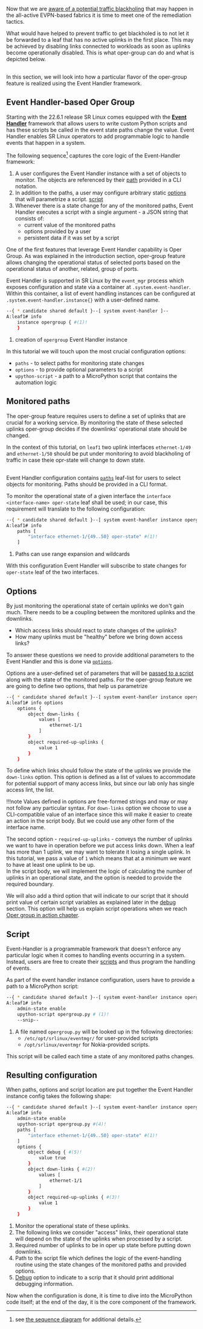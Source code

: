 <script type="text/javascript" src="https://cdn.jsdelivr.net/gh/hellt/drawio-js@main/embed2.js" async></script>

Now that we are [aware of a potential traffic blackholing](problem-statement.md#traffic-loss-scenario) that may happen in the all-active EVPN-based fabrics it is time to meet one of the remediation tactics.

What would have helped to prevent traffic to get blackholed is to not let it be forwarded to a leaf that has no active uplinks in the first place. This may be achieved by disabling links connected to workloads as soon as uplinks become operationally disabled. This is what oper-group can do and what is depicted below.

<div class="mxgraph" style="max-width:100%;border:1px solid transparent;margin:0 auto; display:block;" data-mxgraph="{&quot;page&quot;:3,&quot;zoom&quot;:3,&quot;highlight&quot;:&quot;#0000ff&quot;,&quot;nav&quot;:true,&quot;check-visible-state&quot;:true,&quot;resize&quot;:true,&quot;url&quot;:&quot;https://raw.githubusercontent.com/srl-labs/learn-srlinux/diagrams/opergroup.drawio&quot;}"></div>

In this section, we will look into how a particular flavor of the oper-group feature is realized using the Event Handler framework.

## Event Handler-based Oper Group
Starting with the 22.6.1 release SR Linux comes equipped with the [**Event Handler**](../../../../kb/event-handler.md) framework that allows users to write custom Python scripts and has these scripts be called in the event state paths change the value. Event Handler enables SR Linux operators to add programmable logic to handle events that happen in a system.

The following sequence[^1] captures the core logic of the Event-Handler framework:

1. A user configures the Event Handler instance with a set of objects to monitor. The objects are referenced by their [path](#monitored-paths) provided in a CLI notation.
2. In addition to the paths, a user may configure arbitrary static [options](#options) that will parametrize a script.
[script](#script)
4. Whenever there is a state change for any of the monitored paths, Event Handler executes a script with a single argument - a JSON string that consists of:
    - current value of the monitored paths
    - options provided by a user
    - persistent data if it was set by a script

One of the first features that leverage Event Handler capability is Oper Group. As was explained in the introduction section, oper-group feature allows changing the operational status of selected ports based on the operational status of another, related, group of ports.

Event Handler is supported in SR Linux by the `event_mgr` process which exposes configuration and state via a container at `.system.event-handler`. Within this container, a list of event handling instances can be configured at `.system.event-handler.instance{}` with a user-defined name.

```sh
--{ * candidate shared default }--[ system event-handler ]--
A:leaf1# info
    instance opergroup { #(1)!
    }
```

1. creation of `opergroup` Event Handler instance

In this tutorial we will touch upon the most crucial configuration options:

* `paths` - to select paths for monitoring state changes
* `options` - to provide optional parameters to a script
* `upython-script` - a path to a MicroPython script that contains the automation logic

## Monitored paths
The oper-group feature requires users to define a set of uplinks that are crucial for a working service. By monitoring the state of these selected uplinks oper-group decides if the downlinks' operational state should be changed.

In the context of this tutorial, on `leaf1` two uplink interfaces `ethernet-1/49` and `ethernet-1/50` should be put under monitoring to avoid blackholing of traffic in case theie opr-state will change to down state.

<div class="mxgraph" style="max-width:100%;border:1px solid transparent;margin:0 auto; display:block;" data-mxgraph="{&quot;page&quot;:13,&quot;zoom&quot;:3,&quot;highlight&quot;:&quot;#0000ff&quot;,&quot;nav&quot;:true,&quot;check-visible-state&quot;:true,&quot;resize&quot;:true,&quot;url&quot;:&quot;https://raw.githubusercontent.com/srl-labs/learn-srlinux/diagrams/opergroup.drawio&quot;}"></div>

Event Handler configuration contains [`paths`](../../../../kb/event-handler.md#paths) leaf-list for users to select objects for monitoring. Paths should be provided in a CLI format.

To monitor the operational state of a given interface the `interface <interface-name> oper-state` leaf shall be used; in our case, this requirement will translate to the following configuration:

```sh
--{ * candidate shared default }--[ system event-handler instance opergroup ]--
A:leaf1# info
    paths [
        "interface ethernet-1/{49..50} oper-state" #(1)!
    ]
```

1. Paths can use range expansion and wildcards

With this configuration Event Handler will subscribe to state changes for `oper-state` leaf of the two interfaces.

## Options
By just monitoring the operational state of certain uplinks we don't gain much. There needs to be a coupling between the monitored uplinks and the downlinks.

* Which access links should react to state changes of the uplinks?
* How many uplinks must be "healthy" before we bring down access links?

To answer these questions we need to provide additional parameters to the Event Handler and this is done via [`options`](../../../../kb/event-handler.md#options).

Options are a user-defined set of parameters that will be [passed to a script](../../../../kb/event-handler.md#input) along with the state of the monitored paths. For the oper-group feature we are going to define two options, that help us parametrize 

```sh
--{ * candidate shared default }--[ system event-handler instance opergroup ]--
A:leaf1# info options
    options {
        object down-links {
            values [
                ethernet-1/1
            ]
        }
        object required-up-uplinks {
            value 1
        }
    }
```

To define which links should follow the state of the uplinks we provide the `down-links` option. This option is defined as a list of values to accommodate for potential support of many access links, but since our lab only has single access lint, the list.

!!!note
    Values defined in options are free-formed strings and may or may not follow any particular syntax. For `down-links` option we choose to use a CLI-compatible value of an interface since this will make it easier to create an action in the script body. But we could use any other form of the interface name.

The second option - `required-up-uplinks` - conveys the number of uplinks we want to have in operation before we put access links down. When a leaf has more than 1 uplink, we may want to tolerate it losing a single uplink. In this tutorial, we pass a value of `1` which means that at a minimum we want to have at least one uplink to be up.  
In the script body, we will implement the logic of calculating the number of uplinks in an operational state, and the option is needed to provide the required boundary.

We will also add a third option that will indicate to our script that it should print value of certain script variables as explained later in the [debug](script.md#debugging) section. This option will help us explain script operations when we reach [Oper group in action chapter](opergroup-operation.md).

## Script
Event-Handler is a programmable framework that doesn't enforce any particular logic when it comes to handling events occurring in a system. Instead, users are free to create their [scripts](../../../../kb/event-handler.md#script) and thus program the handling of events.

As part of the event handler instance configuration, users have to provide a path to a MicroPython script:

```sh
--{ * candidate shared default }--[ system event-handler instance opergroup ]--
A:leaf1# info
    admin-state enable
    upython-script opergroup.py # (1)!
    --snip--
```

1. A file named `opergroup.py` will be looked up in the following directories:
    - `/etc/opt/srlinux/eventmgr/` for user-provided scripts
    - `/opt/srlinux/eventmgr` for Nokia-provided scripts.

This script will be called each time a state of any monitored paths changes.

## Resulting configuration
When paths, options and script location are put together the Event Handler instance config takes the following shape:

```sh
--{ * candidate shared default }--[ system event-handler instance opergroup ]--
A:leaf1# info
    admin-state enable
    upython-script opergroup.py #(4)!
    paths [
        "interface ethernet-1/{49..50} oper-state" #(1)!
    ]
    options {
        object debug { #(5)!
            value true
        }
        object down-links { #(2)!
            values [
                ethernet-1/1
            ]
        }
        object required-up-uplinks { #(3)!
            value 1
        }
    }
```

1. Monitor the operational state of these uplinks.
2. The following links we consider "access" links, their operational state will depend on the state of the uplinks when processed by a script.
3. Required number of uplinks to be in oper up state before putting down downlinks. 
4. Path to the script file which defines the logic of the event-handling routine using the state changes of the monitored paths and provided options.
5. [Debug](script.md#debugging) option to indicate to a scrip that it should print additional debugging information.

Now when the configuration is done, it is time to dive into the MicroPython code itself; at the end of the day, it is the core component of the framework.

[^1]: see [the sequence diagram](../../../../kb/event-handler.md) for additional details.